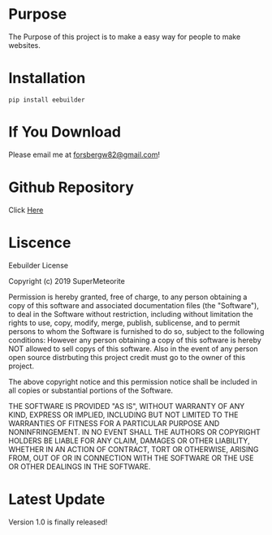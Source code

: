 # Purpose
The Purpose of this project is to make a easy way for people to make websites.
# Installation
`pip install eebuilder`
# If You Download
Please email me at forsbergw82@gmail.com!
# Github Repository
Click [Here](https://github.com/SuperMeteorite/Eebuilder)
# Liscence

Eebuilder License

Copyright (c) 2019 SuperMeteorite

Permission is hereby granted, free of charge, to any person obtaining a copy
of this software and associated documentation files (the "Software"), to deal
in the Software without restriction, including without limitation the rights
to use, copy, modify, merge, publish, sublicense, and to permit persons to whom the Software is
furnished to do so, subject to the following conditions:
However any person obtaining a copy of this software is hereby NOT allowed to sell copys of this software.
Also in the event of any person open source distrbuting this project credit must go to the owner of this project.

The above copyright notice and this permission notice shall be included in all
copies or substantial portions of the Software.

THE SOFTWARE IS PROVIDED "AS IS", WITHOUT WARRANTY OF ANY KIND, EXPRESS OR
IMPLIED, INCLUDING BUT NOT LIMITED TO THE WARRANTIES OF FITNESS FOR A PARTICULAR PURPOSE AND NONINFRINGEMENT. IN NO EVENT SHALL THE
AUTHORS OR COPYRIGHT HOLDERS BE LIABLE FOR ANY CLAIM, DAMAGES OR OTHER
LIABILITY, WHETHER IN AN ACTION OF CONTRACT, TORT OR OTHERWISE, ARISING FROM,
OUT OF OR IN CONNECTION WITH THE SOFTWARE OR THE USE OR OTHER DEALINGS IN THE
SOFTWARE.

# Latest Update
  Version 1.0 is finally released!

